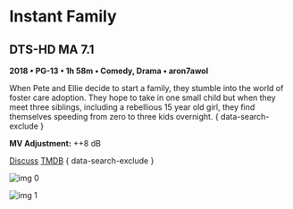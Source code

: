 # Instant Family

## DTS-HD MA 7.1

**2018 • PG-13 • 1h 58m • Comedy, Drama • aron7awol**

When Pete and Ellie decide to start a family, they stumble into the world of foster care adoption. They hope to take in one small child but when they meet three siblings, including a rebellious 15 year old girl, they find themselves speeding from zero to three kids overnight.
{ data-search-exclude }

**MV Adjustment:** ++8 dB

[Discuss](https://www.avsforum.com/threads/bass-eq-for-filtered-movies.2995212/post-57710602)  [TMDB](491418)
{ data-search-exclude }

![img 0](https://i.imgur.com/cMbrYOx.jpg)

![img 1](https://i.imgur.com/7MkcMV3.jpg)

